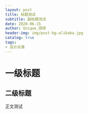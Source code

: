 ```yaml
---
layout: post
title: 标题测试
subtitle: 副标题测试
date: 2020-06-15
author: Unique_缪缪
header-img: img/post-bg-alibaba.jpg
catalog: true
tags:
- 设计点滴
---
```

# 一级标题
## 二级标题
正文测试
